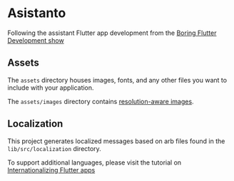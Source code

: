 # Asistanto

Following the assistant Flutter app development from the [Boring Flutter Development show](https://www.youtube.com/playlist?list=PLjxrf2q8roU3ahJVrSgAnPjzkpGmL9Czl)

## Assets

The `assets` directory houses images, fonts, and any other files you want to
include with your application.

The `assets/images` directory contains [resolution-aware
images](https://flutter.dev/docs/development/ui/assets-and-images#resolution-aware).

## Localization

This project generates localized messages based on arb files found in
the `lib/src/localization` directory.

To support additional languages, please visit the tutorial on
[Internationalizing Flutter
apps](https://flutter.dev/docs/development/accessibility-and-localization/internationalization)
